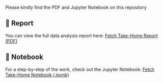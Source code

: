 Please kindly find the PDF and Jupyter Notebook on this repository
## 📄 Report
You can view the full data analysis report here:
[Fetch Take-Home Report (PDF)](./Fetch_takehome.pdf)

## 📓 Notebook
For a step-by-step of the work, check out the Jupyter Notebook:
[Fetch Take-Home Notebook (.ipynb)](./Fetch_takehome.ipynb)
